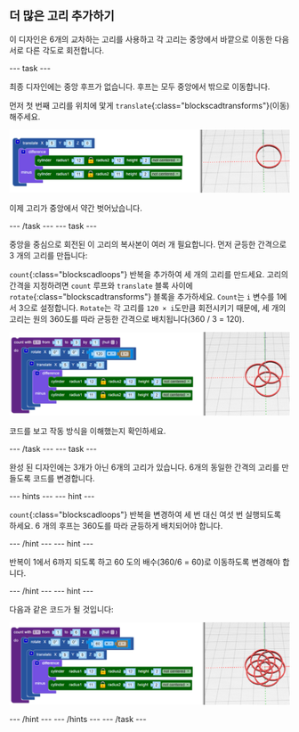 ## 더 많은 고리 추가하기

이 디자인은 6개의 교차하는 고리를 사용하고 각 고리는 중앙에서 바깥으로 이동한 다음 서로 다른 각도로 회전합니다.

--- task ---

최종 디자인에는 중앙 후프가 없습니다. 후프는 모두 중앙에서 밖으로 이동합니다.

먼저 첫 번째 고리를 위치에 맟게 `translate`{:class="blockscadtransforms"}(이동)해주세요.

![스크린샷](images/pendant-translate.png)

이제 고리가 중앙에서 약간 벗어났습니다.

--- /task --- --- task ---

중앙을 중심으로 회전된 이 고리의 복사본이 여러 개 필요합니다. 먼저 균등한 간격으로 3 개의 고리를 만듭니다:

`count`{:class="blockscadloops"} 반복을 추가하여 세 개의 고리를 만드세요. 고리의 간격을 지정하려면 `count` 루프와 `translate` 블록 사이에 `rotate`{:class="blockscadtransforms"} 블록을 추가하세요. `Count`는 `i` 변수를 1에서 3으로 설정합니다. `Rotate`는 각 고리를 `120 × i`도만큼 회전시키기 때문에, 세 개의 고리는 원의 360도를 따라 균등한 간격으로 배치됩니다(360 / 3 = 120).

![스크린샷](images/pendant-3-hoops.png)

코드를 보고 작동 방식을 이해했는지 확인하세요.

--- /task --- --- task ---

완성 된 디자인에는 3개가 아닌 6개의 고리가 있습니다. 6개의 동일한 간격의 고리를 만들도록 코드를 변경합니다.

--- hints ---
 --- hint ---

`count`{:class="blockscadloops"} 반복을 변경하여 세 번 대신 여섯 번 실행되도록 하세요. 6 개의 후프는 360도를 따라 균등하게 배치되어야 합니다.

--- /hint --- --- hint ---

반복이 1에서 6까지 되도록 하고 60 도의 배수(360/6 = 60)로 이동하도록 변경해야 합니다.

--- /hint --- --- hint ---

다음과 같은 코드가 될 것입니다:

![스크린샷](images/pendant-6-hoops.png)

--- /hint --- --- /hints --- --- /task ---	
	
